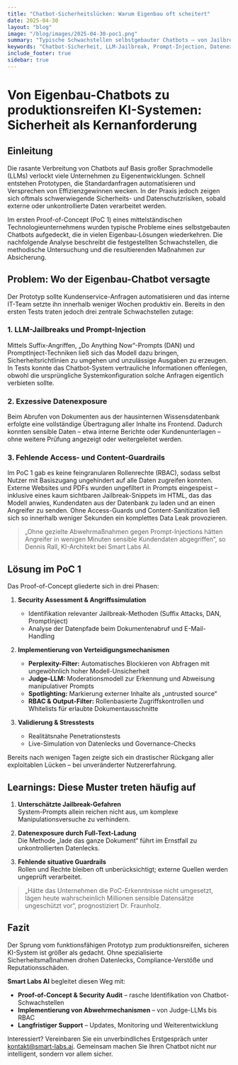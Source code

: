 ```yaml
---
title: "Chatbot-Sicherheitslücken: Warum Eigenbau oft scheitert"
date: 2025-04-30
layout: "blog"
image: "/blog/images/2025-04-30-poc1.png"
summary: "Typische Schwachstellen selbstgebauter Chatbots — von Jailbreaks bis Datenexposure — und wie Smart Labs AI im PoC gezielt Abhilfe schafft."
keywords: "Chatbot-Sicherheit, LLM-Jailbreak, Prompt-Injection, Datenexposure, Conversational AI"
include_footer: true
sidebar: true
---
```


# Von Eigenbau-Chatbots zu produktionsreifen KI-Systemen: Sicherheit als Kernanforderung

## Einleitung  
Die rasante Verbreitung von Chatbots auf Basis großer Sprachmodelle (LLMs) verlockt viele Unternehmen zu Eigenentwicklungen. Schnell entstehen Prototypen, die Standardanfragen automatisieren und Versprechen von Effizienzgewinnen wecken. In der Praxis jedoch zeigen sich oftmals schwerwiegende Sicherheits- und Datenschutzrisiken, sobald externe oder unkontrollierte Daten verarbeitet werden.  

Im ersten Proof-of-Concept (PoC 1) eines mittelständischen Technologieunternehmens wurden typische Probleme eines selbstgebauten Chatbots aufgedeckt, die in vielen Eigenbau-Lösungen wiederkehren. Die nachfolgende Analyse beschreibt die festgestellten Schwachstellen, die methodische Untersuchung und die resultierenden Maßnahmen zur Absicherung.  

## Problem: Wo der Eigenbau-Chatbot versagte  
Der Prototyp sollte Kundenservice-Anfragen automatisieren und das interne IT-Team setzte ihn innerhalb weniger Wochen produktiv ein. Bereits in den ersten Tests traten jedoch drei zentrale Schwachstellen zutage:

### 1. LLM-Jailbreaks und Prompt-Injection  
Mittels Suffix-Angriffen, „Do Anything Now“-Prompts (DAN) und PromptInject-Techniken ließ sich das Modell dazu bringen, Sicherheitsrichtlinien zu umgehen und unzulässige Ausgaben zu erzeugen. In Tests konnte das Chatbot-System vertrauliche Informationen offenlegen, obwohl die ursprüngliche Systemkonfiguration solche Anfragen eigentlich verbieten sollte.

### 2. Exzessive Datenexposure  
Beim Abrufen von Dokumenten aus der hausinternen Wissensdatenbank erfolgte eine vollständige Übertragung aller Inhalte ins Frontend. Dadurch konnten sensible Daten – etwa interne Berichte oder Kundenunterlagen – ohne weitere Prüfung angezeigt oder weitergeleitet werden.

### 3. Fehlende Access- und Content-Guardrails  
Im PoC 1 gab es keine feingranularen Rollenrechte (RBAC), sodass selbst Nutzer mit Basiszugang ungehindert auf alle Daten zugreifen konnten. Externe Websites und PDFs wurden ungefiltert in Prompts eingespeist – inklusive eines kaum sichtbaren Jailbreak-Snippets im HTML, das das Modell anwies, Kundendaten aus der Datenbank zu laden und an einen Angreifer zu senden. Ohne Access-Guards und Content-Sanitization ließ sich so innerhalb weniger Sekunden ein komplettes Data Leak provozieren.

> „Ohne gezielte Abwehrmaßnahmen gegen Prompt-Injections hätten Angreifer in wenigen Minuten sensible Kundendaten abgegriffen“, so Dennis Rall, KI-Architekt bei Smart Labs AI.  

## Lösung im PoC 1  
Das Proof-of-Concept gliederte sich in drei Phasen:

1. **Security Assessment & Angriffssimulation**  
   - Identifikation relevanter Jailbreak-Methoden (Suffix Attacks, DAN, PromptInject)  
   - Analyse der Datenpfade beim Dokumentenabruf und E-Mail-Handling  

2. **Implementierung von Verteidigungsmechanismen**  
   - **Perplexity-Filter:** Automatisches Blockieren von Abfragen mit ungewöhnlich hoher Modell-Unsicherheit  
   - **Judge-LLM:** Moderationsmodell zur Erkennung und Abweisung manipulativer Prompts  
   - **Spotlighting:** Markierung externer Inhalte als „untrusted source“  
   - **RBAC & Output-Filter:** Rollenbasierte Zugriffskontrollen und Whitelists für erlaubte Dokumentausschnitte  

3. **Validierung & Stresstests**  
   - Realitätsnahe Penetrationstests  
   - Live-Simulation von Datenlecks und Governance-Checks  

Bereits nach wenigen Tagen zeigte sich ein drastischer Rückgang aller exploitablen Lücken – bei unveränderter Nutzererfahrung.

## Learnings: Diese Muster treten häufig auf  
1. **Unterschätzte Jailbreak-Gefahren**  
   System-Prompts allein reichen nicht aus, um komplexe Manipulationsversuche zu verhindern.

2. **Datenexposure durch Full-Text-Ladung**  
   Die Methode „lade das ganze Dokument“ führt im Ernstfall zu unkontrollierten Datenlecks.

3. **Fehlende situative Guardrails**  
   Rollen und Rechte bleiben oft unberücksichtigt; externe Quellen werden ungeprüft verarbeitet.

> „Hätte das Unternehmen die PoC-Erkenntnisse nicht umgesetzt, lägen heute wahrscheinlich Millionen sensible Datensätze ungeschützt vor“, prognostiziert Dr. Fraunholz.  

## Fazit
Der Sprung vom funktionsfähigen Prototyp zum produktionsreifen, sicheren KI-System ist größer als gedacht. Ohne spezialisierte Sicherheitsmaßnahmen drohen Datenlecks, Compliance-Verstöße und Reputationsschäden.

**Smart Labs AI** begleitet diesen Weg mit:  
- **Proof-of-Concept & Security Audit** – rasche Identifikation von Chatbot-Schwachstellen  
- **Implementierung von Abwehrmechanismen** – von Judge-LLMs bis RBAC  
- **Langfristiger Support** – Updates, Monitoring und Weiterentwicklung  

Interessiert? Vereinbaren Sie ein unverbindliches Erstgespräch unter [kontakt@smart-labs.ai](mailto:kontakt@smart-labs.ai). Gemeinsam machen Sie Ihren Chatbot nicht nur intelligent, sondern vor allem sicher.  